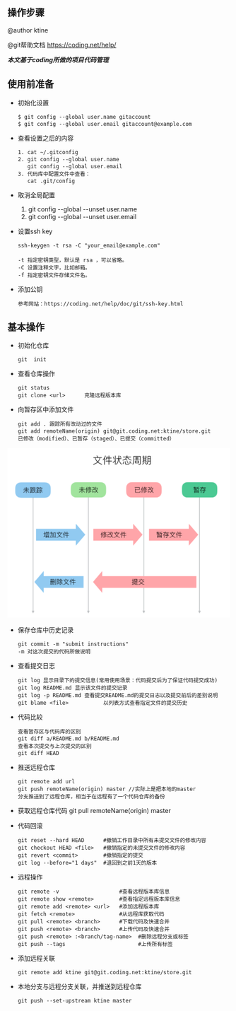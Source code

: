 

## 操作步骤
  @author ktine

  @git帮助文档 https://coding.net/help/

***本文基于coding所做的项目代码管理***

## 使用前准备

  * 初始化设置

        $ git config --global user.name gitaccount
        $ git config --global user.email gitaccount@example.com

  * 查看设置之后的内容

        1. cat ~/.gitconfig
        2. git config --global user.name
           git config --global user.email
        3. 代码库中配置文件中查看：
           cat .git/config


   * 取消全局配置
        1. git config --global --unset user.name
        2. git config --global --unset user.email


  * 设置ssh key

        ssh-keygen -t rsa -C "your_email@example.com"

        -t 指定密钥类型，默认是 rsa ，可以省略。
        -C 设置注释文字，比如邮箱。
        -f 指定密钥文件存储文件名。

  * 添加公钥

        参考网站：https://coding.net/help/doc/git/ssh-key.html

## 基本操作

  * 初始化仓库

        git  init   

  * 查看仓库操作

        git status
        git clone <url>      克隆远程版本库


  * 向暂存区中添加文件

        git add . 跟踪所有改动过的文件
        git add remoteName(origin) git@git.coding.net:ktine/store.git
        已修改（modified）、已暂存（staged）、已提交（committed）

![](assets/markdown-img-paste-20180331165338728.png)

  * 保存仓库中历史记录

        git commit -m "submit instructions"
        -m 对这次提交的代码所做说明

  * 查看提交日志

        git log 显示目录下的提交信息(常用使用场景：代码提交后为了保证代码提交成功)
        git log README.md 显示该文件的提交记录
        git log -p README.md 查看提交README.md的提交日志以及提交前后的差别说明
        git blame <file>           以列表方式查看指定文件的提交历史

  * 代码比较

        查看暂存区与代码库的区别
        git diff a/README.md b/README.md
        查看本次提交与上次提交的区别
        git diff HEAD

  * 推送远程仓库

        git remote add url
        git push remoteName(origin) master //实际上是把本地的master
        分支推送到了远程仓库，相当于在远程有了一个代码仓库的备份

  * 获取远程仓库代码
        git pull remoteName(origin) master

  * 代码回滚

        git reset --hard HEAD      #撤销工作目录中所有未提交文件的修改内容
        git checkout HEAD <file>   #撤销指定的未提交文件的修改内容
        git revert <commit>        #撤销指定的提交
        git log --before="1 days"  #退回到之前1天的版本


  * 远程操作

        git remote -v                   #查看远程版本库信息
        git remote show <remote>        #查看指定远程版本库信息
        git remote add <remote> <url>   #添加远程版本库
        git fetch <remote>              #从远程库获取代码
        git pull <remote> <branch>      #下载代码及快速合并
        git push <remote> <branch>      #上传代码及快速合并
        git push <remote> :<branch/tag-name>  #删除远程分支或标签
        git push --tags                       #上传所有标签

  * 添加远程关联

        git remote add ktine git@git.coding.net:ktine/store.git

  * 本地分支与远程分支关联，并推送到远程仓库

        git push --set-upstream ktine master
